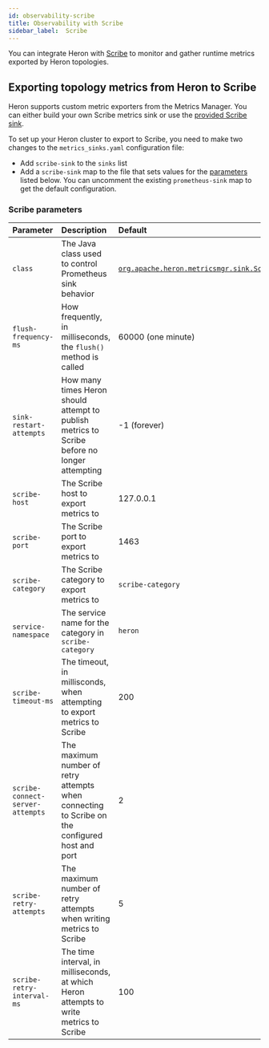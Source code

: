 ```yaml
---
id: observability-scribe
title: Observability with Scribe
sidebar_label:  Scribe
---
```


You can integrate Heron with [Scribe](https://github.com/facebookarchive/scribe/wiki) to monitor and gather runtime metrics exported by Heron topologies.

## Exporting topology metrics from Heron to Scribe

Heron supports custom metric exporters from the Metrics Manager. You can either build your own Scribe metrics sink or use the [provided Scribe sink](extending-heron-metric-sink).

To set up your Heron cluster to export to Scribe, you need to make two changes to the `metrics_sinks.yaml` configuration file:

* Add `scribe-sink` to the `sinks` list
* Add a `scribe-sink` map to the file that sets values for the [parameters](#scribe-parameters) listed below. You can uncomment the existing `prometheus-sink` map to get the default configuration.

### Scribe parameters

Parameter | Description | Default
:---------|:------------|:-------
`class` | The Java class used to control Prometheus sink behavior | [`org.apache.heron.metricsmgr.sink.ScribeSink`](/api/org/apache/heron/metricsmgr/sink/ScribeSink.html)
`flush-frequency-ms` | How frequently, in milliseconds, the `flush()` method is called | 60000 (one minute)
`sink-restart-attempts` | How many times Heron should attempt to publish metrics to Scribe before no longer attempting | -1 (forever)
`scribe-host` | The Scribe host to export metrics to | 127.0.0.1
`scribe-port` | The Scribe port to export metrics to | 1463
`scribe-category` | The Scribe category to export metrics to | `scribe-category`
`service-namespace` | The service name for the category in `scribe-category` | `heron`
`scribe-timeout-ms` | The timeout, in millisconds, when attempting to export metrics to Scribe | 200
`scribe-connect-server-attempts` | The maximum number of retry attempts when connecting to Scribe on the configured host and port | 2
`scribe-retry-attempts` | The maximum number of retry attempts when writing metrics to Scribe | 5
`scribe-retry-interval-ms` | The time interval, in milliseconds, at which Heron attempts to write metrics to Scribe | 100
